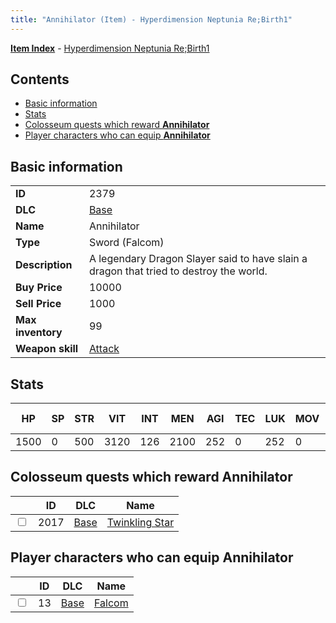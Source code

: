 ```yaml
---
title: "Annihilator (Item) - Hyperdimension Neptunia Re;Birth1"
---
```


[**Item Index**](/neptunia/rb1/item/index.html) - [Hyperdimension Neptunia Re;Birth1](/neptunia/rb1)

## Contents

- [Basic information](#basic-information)
- [Stats](#stats)
- [Colosseum quests which reward **Annihilator**](#colosseum-quests-which-reward-annihilator)
- [Player characters who can equip **Annihilator**](#player-characters-who-can-equip-annihilator)

## Basic information

|   |   |
| -- | -- |
| **ID** | 2379 |
| **DLC** | [Base](/neptunia/rb1/dlc/1-base.html) |
| **Name** | Annihilator |
| **Type** | Sword (Falcom) |
| **Description** | A legendary Dragon Slayer said to have slain a dragon that tried to destroy the world. |
| **Buy Price** | 10000 |
| **Sell Price** | 1000 |
| **Max inventory** | 99 |
| **Weapon skill** | [Attack](/neptunia/rb1/skill/1-2401-attack.html) |

## Stats

| HP | SP | STR | VIT | INT | MEN | AGI | TEC | LUK | MOV | Fire res. | Ice res. | Wind res. | Lightning res. |
| -- | -- | --- | --- | --- | --- | --- | --- | --- | --- | --------- | -------- | --------- | -------------- |
| 1500 | 0 | 500 | 3120 | 126 | 2100 | 252 | 0 | 252 | 0 | 0 | 0 | 0 | 0 |

## Colosseum quests which reward **Annihilator**

|    | ID | DLC | Name |
| -- | -- | --- | ---- |
| <input type="checkbox" id="rb1-colosseum-1-2017" class="trackbox" /> | 2017 | [Base](/neptunia/rb1/dlc/1-base.html) | [Twinkling Star](/neptunia/rb1/colosseum/1-2017-twinkling-star.html) |

## Player characters who can equip **Annihilator**

|    | ID | DLC | Name |
| -- | -- | --- | ---- |
| <input type="checkbox" id="rb1-player-1-13" class="trackbox" /> | 13 | [Base](/neptunia/rb1/dlc/1-base.html) | [Falcom](/neptunia/rb1/player/1-13-falcom.html) |